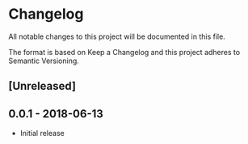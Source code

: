 # Changelog

All notable changes to this project will be documented in this file.

The format is based on Keep a Changelog and this project adheres to Semantic Versioning.

## [Unreleased]


## 0.0.1 - 2018-06-13
- Initial release
